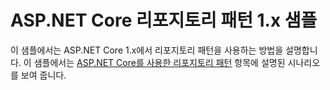 # <a name="aspnet-core-repository-pattern-1x-sample"></a>ASP.NET Core 리포지토리 패턴 1.x 샘플

이 샘플에서는 ASP.NET Core 1.x에서 리포지토리 패턴을 사용하는 방법을 설명합니다. 이 샘플에서는 [ASP.NET Core를 사용한 리포지토리 패턴](https://docs.microsoft.com/aspnet/core/fundamentals/repository-pattern) 항목에 설명된 시나리오를 보여 줍니다.
